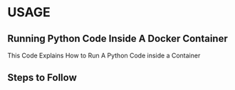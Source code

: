 # USAGE


## Running Python Code Inside A Docker Container
   This Code Explains How to Run A Python Code inside a Container


## Steps to Follow

